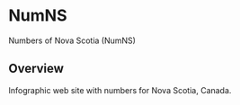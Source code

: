 # NumNS

Numbers of Nova Scotia (NumNS)

## Overview

Infographic web site with numbers for Nova Scotia, Canada.

